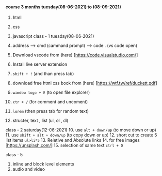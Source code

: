 #### course 3 months tuesday(08-06-2021) to (08-09-2021)
1. html
2. css
3. javascript
class - 1 tuesday(08-06-2021)

1. address --> cmd (cammand prompt) --> code . (vs code open)
2. Download vscode from (here) [https://code.visualstudio.com/]
3. Install live server extension
4. `shift + !` (and than press tab)
5. download free html css book from (here) [https://wtf.tw/ref/duckett.pdf]
6. `window logo + E` (to open file explorer)
7. `ctr + /` (for comment and uncoment)
8. `lorem` (then press tab for random text)
9. structer, text , list (ul, ol , dl)


class - 2 saturday(12-06-2021)
10. use `alt + down/up` (to move down or up)
11. use `shift + alt + down/up` (to copy down or up)
12. short cut to create 5 list items `ul>li*5`
13. Reletive and Absolute links
14. for free images [https://unsplash.com/]
15. selection of same text `ctrl + D`

class - 5
1. inline and block level elements
2. audio and video